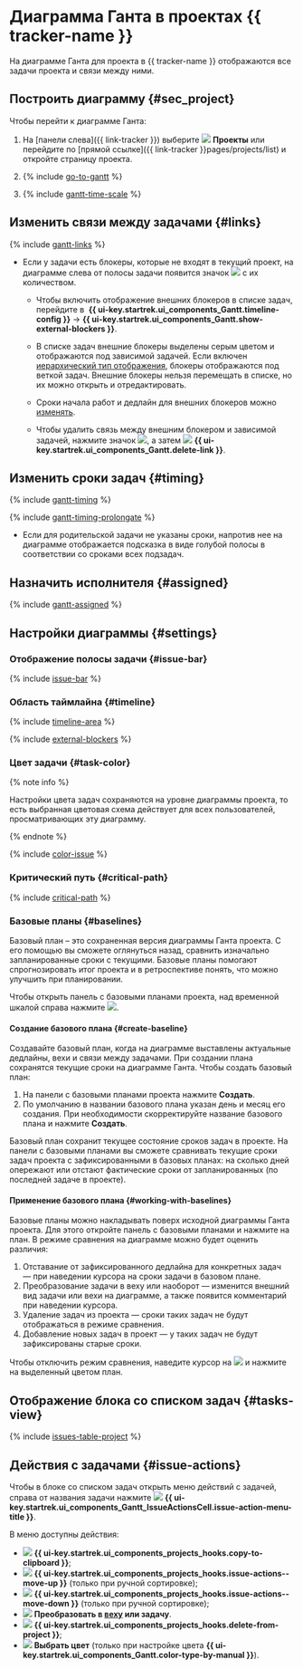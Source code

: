 # Диаграмма Ганта в проектах {{ tracker-name }}

На диаграмме Ганта для проекта в {{ tracker-name }} отображаются все задачи проекта и связи между ними.

## Построить диаграмму {#sec_project}

Чтобы перейти к диаграмме Ганта:

1. На [панели слева]({{ link-tracker }}) выберите ![](../../_assets/tracker/svg/project.svg)&nbsp;**Проекты** или перейдите по [прямой ссылке]({{ link-tracker }}pages/projects/list) и откройте страницу проекта.

1. {% include [go-to-gantt](../../_includes/tracker/go-to-gantt.md) %}

1. {% include [gantt-time-scale](../../_includes/tracker/gantt-time-scale.md) %}

## Изменить связи между задачами {#links}

{% include [gantt-links](../../_includes/tracker/gantt-links.md) %}

* Если у задачи есть блокеры, которые не входят в текущий проект, на диаграмме слева от полосы задачи появится значок ![](../../_assets/tracker/svg/blocker.svg) с их количеством. 

   * Чтобы включить отображение внешних блокеров в списке задач, перейдите в [](../../_assets/tracker/svg/gantt-settings-button.svg)&nbsp;**{{ ui-key.startrek.ui_components_Gantt.timeline-config }}** → **{{ ui-key.startrek.ui_components_Gantt.show-external-blockers }}**.

   * В списке задач внешние блокеры выделены серым цветом и отображаются под зависимой задачей. Если включен [иерархический тип отображения](#trees), блокеры отображаются под веткой задач. Внешние блокеры нельзя перемещать в списке, но их можно открыть и отредактировать.

   * Сроки начала работ и дедлайн для внешних блокеров можно [изменять](#timing).

   * Чтобы удалить связь между внешним блокером и зависимой задачей, нажмите значок ![](../../_assets/tracker/svg/blocker.svg), а затем ![](../../_assets/tracker/svg/del-link.svg) **{{ ui-key.startrek.ui_components_Gantt.delete-link }}**.

## Изменить сроки задач {#timing}

{% include [gantt-timing](../../_includes/tracker/gantt-timing.md) %}

{% include [gantt-timing-prolongate](../../_includes/tracker/gantt-timing-prolongate.md) %}

* Если для родительской задачи не указаны сроки, напротив нее на диаграмме отображается подсказка в виде голубой полосы в соответствии со сроками всех подзадач.

## Назначить исполнителя {#assigned}

{% include [gantt-assigned](../../_includes/tracker/gantt-assigned.md) %}

## Настройки диаграммы {#settings}

### Отображение полосы задачи {#issue-bar}

{% include [issue-bar](../../_includes/tracker/issue-bar.md) %}

### Область таймлайна {#timeline}

{% include [timeline-area](../../_includes/tracker/timeline-area.md) %}

{% include [external-blockers](../../_includes/tracker/external-blockers.md) %}

### Цвет задачи {#task-color}

{% note info %}

Настройки цвета задач сохраняются на уровне диаграммы проекта, то есть выбранная цветовая схема действует для всех пользователей, просматривающих эту диаграмму.

{% endnote %}

{% include [color-issue](../../_includes/tracker/color-issue.md) %}

### Критический путь {#critical-path}

{% include [critical-path](../../_includes/tracker/gantt-critical-path.md) %}

### Базовые планы {#baselines}

Базовый план – это сохраненная версия диаграммы Ганта проекта. С его помощью вы сможете оглянуться назад, сравнить изначально запланированные сроки с текущими. Базовые планы помогают спрогнозировать итог проекта и в ретроспективе  понять, что можно улучшить при планировании.

Чтобы открыть панель с базовыми планами проекта, над временной шкалой справа нажмите ![](../../_assets/console-icons/clock-arrow-rotate-left.svg).

#### Создание базового плана {#create-baseline}

Создавайте базовый план, когда на диаграмме выставлены актуальные дедлайны, вехи и связи между задачами. При создании плана сохранятся текущие сроки на диаграмме Ганта. Чтобы создать базовый план:

1. На панели с базовыми планами проекта нажмите **Создать**.
1. По умолчанию в названии базового плана указан день и месяц его создания. При необходимости скорректируйте название базового плана и нажмите **Создать**.

Базовый план сохранит текущее состояние сроков задач в проекте. На панели с базовыми планами вы сможете сравнивать текущие сроки задач проекта с зафиксированными в базовых планах: на сколько дней опережают или отстают фактические сроки от запланированных (по последней задаче в проекте).

#### Применение базового плана {#working-with-baselines}

Базовые планы можно накладывать поверх исходной диаграммы Ганта проекта. Для этого откройте панель с базовыми планами и нажмите на план. В режиме сравнения на диаграмме можно будет оценить различия:

1. Отставание от зафиксированного дедлайна для конкретных задач — при наведении курсора на сроки задачи в базовом плане.
1. Преобразование задачи в веху или наоборот — изменится внешний вид задачи или вехи на диаграмме, а также появится комментарий при наведении курсора.
1. Удаление задач из проекта — сроки таких задач не будут отображаться в режиме сравнения.
1. Добавление новых задач в проект — у таких задач не будут зафиксированы старые сроки.

Чтобы отключить режим сравнения, наведите курсор на ![](../../_assets/console-icons/clock-arrow-rotate-left.svg) и нажмите на выделенный цветом план. 

## Отображение блока со списком задач {#tasks-view}

{% include [issues-table-project](../../_includes/tracker/issues-table-project.md) %}

## Действия с задачами {#issue-actions}

Чтобы в блоке со списком задач открыть меню действий с задачей, справа от названия задачи нажмите ![](../../_assets/tracker/svg/actions.svg) **{{ ui-key.startrek.ui_components_Gantt_IssueActionsCell.issue-action-menu-title }}**.

В меню доступны действия:
* ![](../../_assets/tracker/text-edit/link.svg) **{{ ui-key.startrek.ui_components_projects_hooks.copy-to-clipboard }}**;
* ![](../../_assets/tracker/svg/move-up.svg) **{{ ui-key.startrek.ui_components_projects_hooks.issue-actions--move-up }}** (только при ручной сортировке);
* ![](../../_assets/tracker/svg/move-down.svg) **{{ ui-key.startrek.ui_components_projects_hooks.issue-actions--move-down }}** (только при ручной сортировке);
* ![](../../_assets/tracker/svg/convert.svg) **Преобразовать в [веху](../manager/milestones.md) или задачу**.
* ![](../../_assets/tracker/svg/icon-remove.svg) **{{ ui-key.startrek.ui_components_projects_hooks.delete-from-project }}**;
* ![](../../_assets/tracker/svg/gantt-palette.svg) **Выбрать цвет** (только при настройке цвета **{{ ui-key.startrek.ui_components_Gantt.color-type-by-manual }}**).
